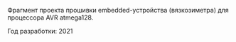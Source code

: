 Фрагмент проекта прошивки embedded-устройства (вязкозиметра) для процессора AVR atmega128. 

Год разработки: 2021
